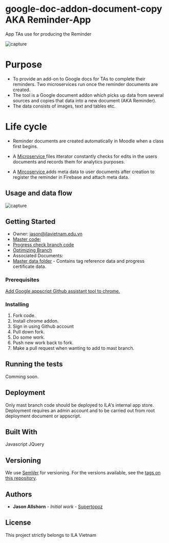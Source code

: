 # google-doc-addon-document-copy AKA Reminder-App
App TAs use for producing the Reminder

![capture](https://user-images.githubusercontent.com/13721960/35959864-bd0ec894-0cea-11e8-8957-8b50f3da03c2.PNG)


# Purpose
* To provide an add-on to Google docs for TAs to complete their reminders. Two microservices run once the reminder documents are created. 
* The tool is a Google document addon which picks up data from several sources and copies that data into a new document (AKA Reminder). 
* The data consists of images, text and tables etc. 


# Life cycle

- Reminder documents are created automatically in Moodle when a class first begins. 








- A [ Microservice ](https://github.com/ilavietnam/Constantly-Iterate-All-Reminder-to-collect-changes) files itterator  constantly checks for edits in the users documents and records them for analytics purposes.
- A [Mircoservice ](https://github.com/ilavietnam/Post-reminder-creation-processing) adds meta data to user documents after creation to register the reminder in Firebase and attach meta data. 


## Usage and data flow

![capture](https://user-images.githubusercontent.com/13721960/35958173-ba963b86-0ce2-11e8-8ccc-cf2e7db4eb1b.PNG)



## Getting Started

- Owner: jason@ilavietnam.edu.vn
- [Master code](https://docs.google.com/document/d/1iee7epzXUAghX8wYkbrc-e9EA6xUv8u7ECebLeBfRAU/edit);
- [Progress check branch code](https://docs.google.com/document/d/1yiWbS6Gxf2UHTcmH8qfDuXmWC9oF2-S3imuqKetvayE/edit)
- [Optimizing Branch](https://docs.google.com/document/d/1-C8Rx0SPmhe0v5pVOcULKqVltQEDuZ3adDIR0zYlVkg/edit)
- Associated Documents: 
- [Master data folder](https://drive.google.com/drive/u/0/folders/0B5miykSsL-gYdlpqS0k4UWwzTW8) - Contains tag reference data and progress certificate data.


### Prerequisites

[Add Google appscript Github assistant tool to chrome.](https://chrome.google.com/webstore/detail/google-apps-script-github/lfjcgcmkmjjlieihflfhjopckgpelofo?hl=en)


### Installing

1) Fork code. 
2) Install chrome addon. 
3) Sign in using Github account
4) Pull down fork. 
5) Do some work.
6) Push new work back to fork. 
7) Make a pull request when wanting to add to mast branch. 

## Running the tests

Comming soon.

## Deployment

Only mast branch code should be deployed to ILA's internal app store. 
Deployment requires an admin account and to be carried out from root deployment document or appscript. 


## Built With

Javascript 
JQuery

## Versioning

We use [SemVer](http://semver.org/) for versioning. For the versions available, see the [tags on this repository](https://github.com/your/project/tags). 

## Authors

* **Jason Allshorn** - *Initial work* - [Supertopoz](https://github.com/Supertopoz)

## License

This project strictly belongs to ILA Vietnam


